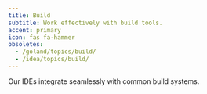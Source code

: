 ```yaml
---
title: Build
subtitle: Work effectively with build tools.
accent: primary
icon: fas fa-hammer
obsoletes:
  - /goland/topics/build/
  - /idea/topics/build/
---
```


Our IDEs integrate seamlessly with common build systems.
